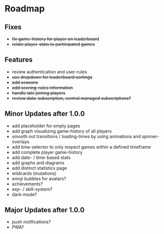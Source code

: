 # Roadmap

## Fixes
- ~~fix game-history for player on leaderboard~~
- ~~relate player-stats to participated games~~

## Features
- review authentication and user-rules
- ~~use dropdown for leaderboard sortings~~
- ~~add seasons~~
- ~~add scoring-rules information~~
- ~~handle late joining players~~
- ~~review data-subscription, central managed subscriptions?~~

## Minor Updates after 1.0.0
- add placeholder for empty pages
- add graph visualizing game-history of all players
- smooth out transitions / loading-times by using animations and spinner-overlays
- add time-selector to only respect games within a defined timeframe
- add complete player game-history
- add date- / time-based stats
- add graphs and diagrams
- add distinct statistics page
- wildcards (mutations)
- emoji bubbles for avatars?
- achievements?
- exp- / skill-system?
- dark-mode?

## Major Updates after 1.0.0
- push notifications?
- PWA?
